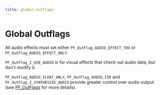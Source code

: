 ```yaml
---
title: global-outflags
---
```


# Global Outflags

All audio effects must set either `PF_OutFlag_AUDIO_EFFECT_TOO` or `PF_OutFlag_AUDIO_EFFECT_ONLY`.

`PF_OutFlag_I_USE_AUDIO` is for visual effects that check out audio data, but don't modify it.

`PF_OutFlag_AUDIO_FLOAT_ONLY`, `PF_OutFlag_AUDIO_IIR` and `PF_OutFlag_I_SYNTHESIZE_AUDIO` provide greater control over audio output (see [PF_OutFlags](../effect-basics/PF_OutData.md#pf_outflags) for more details).
